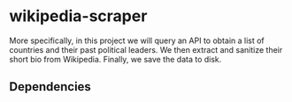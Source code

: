 # wikipedia-scraper

More specifically, in this project we will query an API to obtain a list of countries and their past political leaders. We then extract and sanitize their short bio from Wikipedia. Finally, we save the data to disk.



## Dependencies